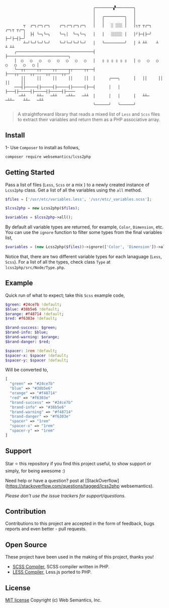 ```
                                       ╭────────▞────────╮                                   
                                       │                 │                                   
                                       │   ╭─────────╮   │                                   
                                       │   │         │   │                                   
        ┬  ╭─╮╭─╮╭─╮    ╭─╮╭─╮╭─╮╭─╮   │   │   ░ ░░░ │   │╮┬ ┬╭─╮  ╭─╮┬ ┬╭─╮                 
        │  ├┤ ╰─╮╰─╮    ╰─╮│  ╰─╮╰─╮   │   │   ░░░░░ │   │╯├─┤├─╯  ├─╯├─┤├─╯                 
        ┴─╯╰─╯╰─╯╰─╯    ╰─╯╰─╯╰─╯╰─╯   │   ╰─────────╯   │ ┴ ┴┴    ┴  ┴ ┴┴                   
    ╭──────────────────────────────────┤                 ├───────────────────────────╮     
    │  ◯   ◯   ◯   ◯   ◯   ◯   ◯   ◯   │   ▯ ▯ ▯ ▯ ▯ ▯   │ ○   ◯   ◯   ◯   ◯   ◯   ◯ │   
    ╰──┬┬─────┬┬─────┬┬─────┬┬─────┬┬──┤                 ├───┬┬─────┬┬─────┬┬─────┬┬─╯     
       ││     ││     ││     ││     ││  │      ╭───╮      │   ││     ││     ││     ││        
    ───┤├─────┤├─────┤├─────┤├─────┤├──┤      │   │      ├───┤├─────┤├─────┤├─────┤├────
      ─┴┴     ┴┴─   ─┴┴    ─┴┴─   ─┴┴  │      │   │      │   ┴┴─   ─┴┴─    ┴┴─   ─┴┴       
                                       ╰──────╯   ╰──────╯                                   
```
> A straightforward library that reads a mixed list of `Less` and `Scss` files to extract their variables and return them as a PHP associative array.

## Install

1- Use `Composer` to install as follows, 

```bash
composer require websemantics/lcss2php
```

## Getting Started

Pass a list of files (`Less`, `Scss` or a mix ) to a newly created instance of `Lcss2php` class. Get a list of all the variables using the `all` method.

```php
$files = ['/usr/etc/variables.less', '/usr/etc/_variables.scss'];

$lcss2php = new Lcss2php($files);

$variables = $lcss2php->all();
```

By default all variable types are returned, for example, `Color`, `Dimension`, etc. You can use the `ignore` function to filter some types from the final variables list,

```php
$variables = (new Lcss2php($files))->ignore(['Color', 'Dimension'])->all();
```
Notice that, there are two different variable types for each lanaguage (`Less`, `Scss`). For a list of all the types, check class `Type` at `lcss2php/src/Node/Type.php`.

## Example

Quick run of what to expect; take this `Scss` example code,

```sass
$green: #24ce7b !default;
$blue: #38b5e6 !default;
$orange: #f48714 !default;
$red: #f6303e !default;

$brand-success: $green;
$brand-info: $blue;
$brand-warning: $orange;
$brand-danger: $red;

$spacer: 1rem !default;
$spacer-x: $spacer !default;
$spacer-y: $spacer !default;
```

Will be converted to, 

```php
[
  "green" => "#24ce7b"
  "blue" => "#38b5e6"
  "orange" => "#f48714"
  "red" => "#f6303e"
  "brand-success" => "#24ce7b"
  "brand-info" => "#38b5e6"
  "brand-warning" => "#f48714"
  "brand-danger" => "#f6303e"
  "spacer" => "1rem"
  "spacer-x" => "1rem"
  "spacer-y" => "1rem"
]
```

## Support

Star :star: this repository if you find this project useful, to show support or simply, for being awesome :) 

Need help or have a question? post at [StackOverflow](https://stackoverflow.com/questions/tagged/lcss2php websemantics).

*Please don't use the issue trackers for support/questions.*

## Contribution

Contributions to this project are accepted in the form of feedback, bugs reports and even better - pull requests.

## Open Source

These project have been used in the making of this project, thanks you!

- [SCSS Compiler](https://github.com/oyejorge/less.php), SCSS compiler written in PHP.
- [LESS Compiler](https://github.com/leafo/scssphp), Less.js ported to PHP.

## License

[MIT license](http://opensource.org/licenses/mit-license.php)
Copyright (c) Web Semantics, Inc.
